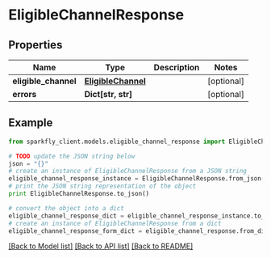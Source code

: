 # EligibleChannelResponse


## Properties
Name | Type | Description | Notes
------------ | ------------- | ------------- | -------------
**eligible_channel** | [**EligibleChannel**](EligibleChannel.md) |  | [optional] 
**errors** | **Dict[str, str]** |  | [optional] 

## Example

```python
from sparkfly_client.models.eligible_channel_response import EligibleChannelResponse

# TODO update the JSON string below
json = "{}"
# create an instance of EligibleChannelResponse from a JSON string
eligible_channel_response_instance = EligibleChannelResponse.from_json(json)
# print the JSON string representation of the object
print EligibleChannelResponse.to_json()

# convert the object into a dict
eligible_channel_response_dict = eligible_channel_response_instance.to_dict()
# create an instance of EligibleChannelResponse from a dict
eligible_channel_response_form_dict = eligible_channel_response.from_dict(eligible_channel_response_dict)
```
[[Back to Model list]](../README.md#documentation-for-models) [[Back to API list]](../README.md#documentation-for-api-endpoints) [[Back to README]](../README.md)


